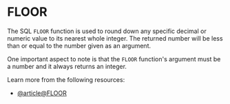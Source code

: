 # FLOOR

The SQL `FLOOR` function is used to round down any specific decimal or numeric value to its nearest whole integer. The returned number will be less than or equal to the number given as an argument.

One important aspect to note is that the `FLOOR` function's argument must be a number and it always returns an integer.

Learn more from the following resources:

- [@article@FLOOR](https://learn.microsoft.com/en-us/sql/t-sql/functions/floor-transact-sql?view=sql-server-ver16)